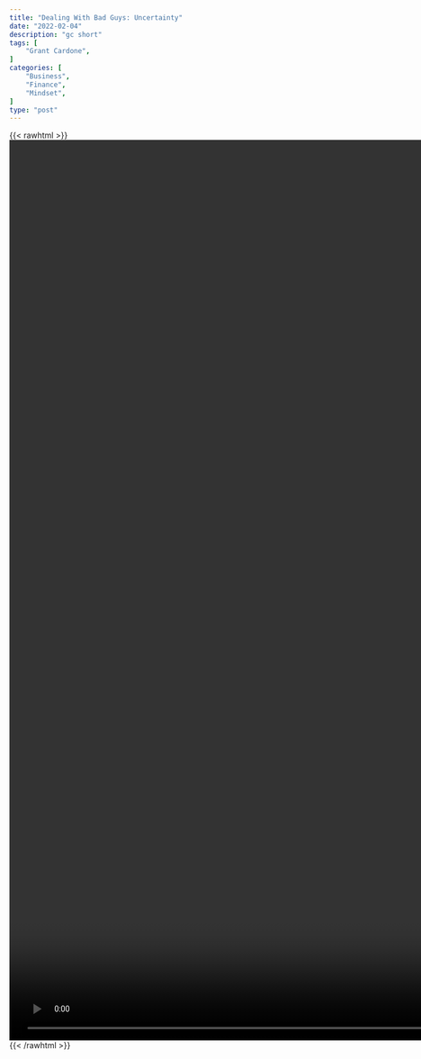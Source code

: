 ```yaml
---
title: "Dealing With Bad Guys: Uncertainty"
date: "2022-02-04"
description: "gc short"
tags: [
    "Grant Cardone",
]
categories: [
    "Business",
    "Finance",
    "Mindset",
]
type: "post"
---
```

{{< rawhtml >}}
    <video style="height:40vh;width:auto" overflow="hidden" controls>
        <source src="https://clips.dev00ps.com/Grant%20Cardone/How%20to%20pick%20the%20RIGHT%20DEAL%20shorts.mp4" type="video/mp4"> 
    </video>
{{< /rawhtml >}}